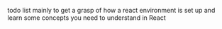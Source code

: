 todo list mainly to get a grasp of how a react environment is set up and learn some concepts you need to understand in React
